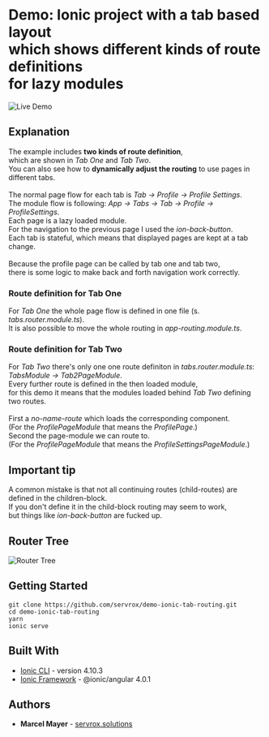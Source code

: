 # Demo: Ionic project with a tab based layout <br /> which shows different kinds of route definitions <br /> for lazy modules

![Live Demo](http://g.recordit.co/iTEmjAK5f9.gif)

## Explanation

The example includes **two kinds of route definition**,<br />
which are shown in *Tab One* and *Tab Two*.<br />
You can also see how to **dynamically adjust the routing** to use pages in different tabs.<br />
<br />
The normal page flow for each tab is *Tab -> Profile -> Profile Settings*.<br />
The module flow is following: *App -> Tabs -> Tab -> Profile -> ProfileSettings*.<br />
Each page is a lazy loaded module.<br />
For the navigation to the previous page I used the *ion-back-button*.<br />
Each tab is stateful, which means that displayed pages are kept at a tab change.<br />
<br />
Because the profile page can be called by tab one and tab two,<br />
there is some logic to make back and forth navigation work correctly.

### Route definition for Tab One

For *Tab One* the whole page flow is defined in one file (s. *tabs.router.module.ts*).<br />
It is also possible to move the whole routing in *app-routing.module.ts*.

### Route definition for Tab Two

For *Tab Two* there's only one one route definiton in *tabs.router.module.ts*:<br />
*TabsModule -> Tab2PageModule*.<br />
Every further route is defined in the then loaded module,<br />
for this demo it means that the modules loaded behind *Tab Two* defining two routes.<br />
<br />
First a *no-name-route* which loads the corresponding component.<br />
(For the *ProfilePageModule* that means the *ProfilePage*.)<br />
Second the page-module we can route to.<br />
(For the *ProfilePageModule* that means the *ProfileSettingsPageModule*.)

## Important tip

A common mistake is that not all continuing routes (child-routes) are defined in the children-block.<br />
If you don't define it in the child-block routing may seem to work,<br />
but things like *ion-back-button* are fucked up.

## Router Tree

![Router Tree](https://i.imgur.com/2JAZAdT.png)

## Getting Started
``` 
git clone https://github.com/servrox/demo-ionic-tab-routing.git
cd demo-ionic-tab-routing
yarn
ionic serve
```

## Built With

* [Ionic CLI](https://ionicframework.com/docs/cli/) - version 4.10.3
* [Ionic Framework](https://material.angular.io/) - @ionic/angular 4.0.1 

## Authors

* **Marcel Mayer** - 
[servrox.solutions](http://servrox.solutions)